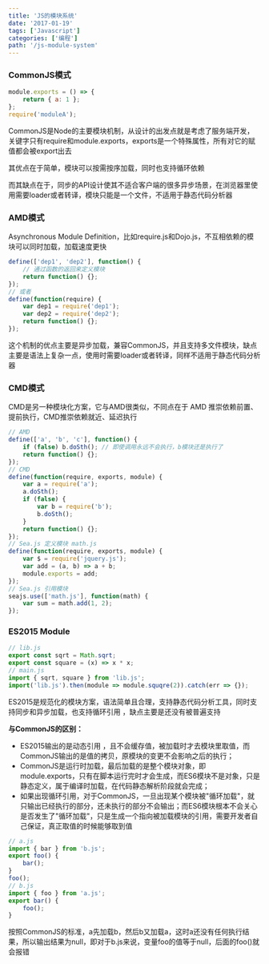 ```yaml
---
title: 'JS的模块系统'
date: '2017-01-19'
tags: ['Javascript']
categories: ['编程']
path: '/js-module-system'
---
```


### CommonJS模式

```javascript
module.exports = () => {
    return { a: 1 };
};
require('moduleA');
```

CommonJS是Node的主要模块机制，从设计的出发点就是考虑了服务端开发，关键字只有require和module.exports，exports是一个特殊属性，所有对它的赋值都会被export出去

其优点在于简单，模块可以按需按序加载，同时也支持循环依赖

而其缺点在于，同步的API设计使其不适合客户端的很多异步场景，在浏览器里使用需要loader或者转译，模块只能是一个文件，不适用于静态代码分析器

### AMD模式

Asynchronous Module Definition，比如require.js和Dojo.js，不互相依赖的模块可以同时加载，加载速度更快

```javascript
define(['dep1', 'dep2'], function() {
 	// 通过函数的返回来定义模块
    return function() {};
});
// 或者
define(function(require) {
    var dep1 = require('dep1');
    var dep2 = require('dep2');
    return function() {};
});
```

这个机制的优点主要是异步加载，兼容CommonJS，并且支持多文件模块，缺点主要是语法上复杂一点，使用时需要loader或者转译，同样不适用于静态代码分析器

### CMD模式

CMD是另一种模块化方案，它与AMD很类似，不同点在于 AMD 推崇依赖前置、提前执行，CMD推崇依赖就近、延迟执行

```javascript
// AMD
define(['a', 'b', 'c'], function() {
 	if (false) b.doSth(); // 即使调用永远不会执行，b模块还是执行了
    return function() {};
});
// CMD
define(function(require, exports, module) {
    var a = require('a');
    a.doSth();
    if (false) {
    	var b = require('b');
        b.doSth();
    }
    return function() {};
});
// Sea.js 定义模块 math.js
define(function(require, exports, module) {
    var $ = require('jquery.js');
    var add = (a, b) => a + b;
    module.exports = add;
});
// Sea.js 引用模块
seajs.use(['math.js'], function(math) {
    var sum = math.add(1, 2);
});
```

### ES2015 Module

```javascript
// lib.js
export const sqrt = Math.sqrt;
export const square = (x) => x * x;
// main.js
import { sqrt, square } from 'lib.js';
import('lib.js').then(module => module.squqre(2)).catch(err => {});
```

ES2015是规范化的模块方案，语法简单且合理，支持静态代码分析工具，同时支持同步和异步加载，也支持循环引用 ，缺点主要是还没有被普遍支持

**与CommonJS的区别：**

- ES2015输出的是动态引用 ，且不会缓存值，被加载时才去模块里取值，而CommonJS输出的是值的拷贝，原模块的变更不会影响之后的执行；
- CommonJS是运行时加载，最后加载的是整个模块对象，即module.exports，只有在脚本运行完时才会生成，而ES6模块不是对象，只是静态定义，属于编译时加载，在代码静态解析阶段就会完成；
- 如果出现循环引用，对于CommonJS，一旦出现某个模块被"循环加载"，就只输出已经执行的部分，还未执行的部分不会输出；而ES6模块根本不会关心是否发生了"循环加载"，只是生成一个指向被加载模块的引用，需要开发者自己保证，真正取值的时候能够取到值

```javascript
// a.js
import { bar } from 'b.js';
export foo() {
    bar();
}
foo();
// b.js
import { foo } from 'a.js';
export bar() {
    foo();
}
```

按照CommonJS的标准，a先加载b，然后b又加载a，这时a还没有任何执行结果，所以输出结果为null，即对于b.js来说，变量foo的值等于null，后面的foo()就会报错